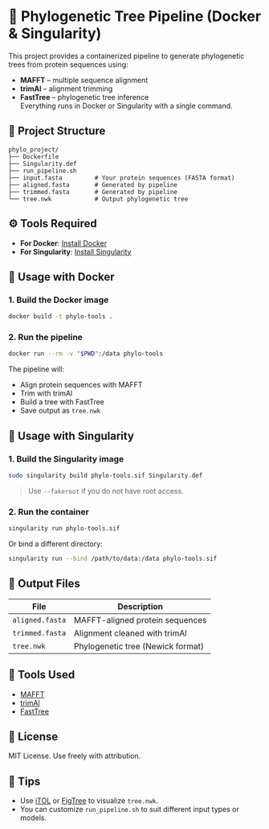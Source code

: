 # 🧬 Phylogenetic Tree Pipeline (Docker & Singularity)

This project provides a containerized pipeline to generate phylogenetic trees from protein sequences using:

- **MAFFT** – multiple sequence alignment  
- **trimAl** – alignment trimming  
- **FastTree** – phylogenetic tree inference  
Everything runs in Docker or Singularity with a single command.

## 📁 Project Structure

```
phylo_project/
├── Dockerfile
├── Singularity.def
├── run_pipeline.sh
├── input.fasta         # Your protein sequences (FASTA format)
├── aligned.fasta       # Generated by pipeline
├── trimmed.fasta       # Generated by pipeline
└── tree.nwk            # Output phylogenetic tree
```

## ⚙️ Tools Required

- **For Docker**: [Install Docker](https://docs.docker.com/get-docker/)
- **For Singularity**: [Install Singularity](https://docs.sylabs.io/guides/latest/user-guide/)

## 🚀 Usage with Docker

### 1. Build the Docker image

```bash
docker build -t phylo-tools .
```

### 2. Run the pipeline

```bash
docker run --rm -v "$PWD":/data phylo-tools
```

The pipeline will:

- Align protein sequences with MAFFT
- Trim with trimAl
- Build a tree with FastTree
- Save output as `tree.nwk`

## 🚀 Usage with Singularity

### 1. Build the Singularity image

```bash
sudo singularity build phylo-tools.sif Singularity.def
```

> Use `--fakeroot` if you do not have root access.

### 2. Run the container

```bash
singularity run phylo-tools.sif
```

Or bind a different directory:

```bash
singularity run --bind /path/to/data:/data phylo-tools.sif
```

## 📄 Output Files

| File            | Description                             |
|-----------------|-----------------------------------------|
| `aligned.fasta` | MAFFT-aligned protein sequences         |
| `trimmed.fasta` | Alignment cleaned with trimAl           |
| `tree.nwk`      | Phylogenetic tree (Newick format)       |

## 🧰 Tools Used

- [MAFFT](https://mafft.cbrc.jp/alignment/software/)
- [trimAl](http://trimal.cgenomics.org/)
- [FastTree](http://www.microbesonline.org/fasttree/)

## 📜 License

MIT License. Use freely with attribution.

## 🧠 Tips

- Use [iTOL](https://itol.embl.de/) or [FigTree](https://github.com/rambaut/figtree) to visualize `tree.nwk`.
- You can customize `run_pipeline.sh` to suit different input types or models.
